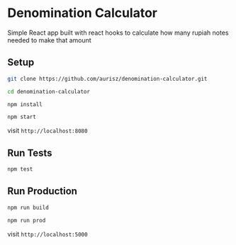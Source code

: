 # Denomination Calculator

Simple React app built with react hooks to calculate how many rupiah notes needed to make that
amount

## Setup

```sh
git clone https://github.com/aurisz/denomination-calculator.git
```

```sh
cd denomination-calculator
```

```sh
npm install
```

```sh
npm start
```

visit `http://localhost:8080`

## Run Tests

```sh
npm test
```

## Run Production

```sh
npm run build
```

```sh
npm run prod
```

visit `http://localhost:5000`
